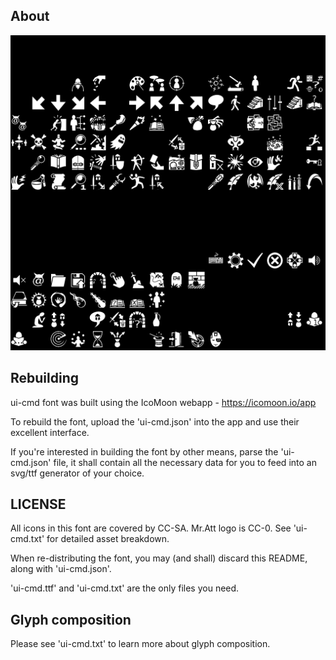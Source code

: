 ## About

![preview](ui-cmd64x64.png)

## Rebuilding

ui-cmd font was built using the IcoMoon webapp - https://icomoon.io/app

To rebuild the font, upload the 'ui-cmd.json' into the app and use
their excellent interface.

If you're interested in building the font by other means, parse
the 'ui-cmd.json' file, it shall contain all the necessary data
for you to feed into an svg/ttf generator of your choice.

## LICENSE

All icons in this font are covered by CC-SA.
Mr.Att logo is CC-0.
See 'ui-cmd.txt' for detailed asset breakdown.

When re-distributing the font, you may (and shall) discard
this README, along with 'ui-cmd.json'.

'ui-cmd.ttf' and 'ui-cmd.txt' are the only files you need.

## Glyph composition

Please see 'ui-cmd.txt' to learn more about glyph composition.
